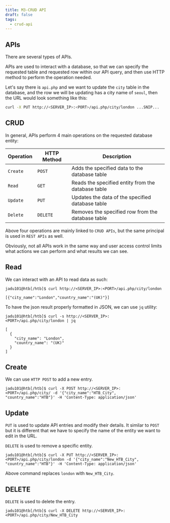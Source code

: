 ```yaml
---
title: M3-CRUD API
draft: false
tags:
  - crud-api
---
```

## APIs

There are several types of APIs. 

APIs are used to interact with a database, so that we can specify the requested table and requested row within our API query, and then use HTTP method to perform the operation needed. 

Let's say there is `api.php` and we want to update the `city` table in the database, and the row we will be updating has a city name of `seoul`, then the URL would look something like this:

```bash
curl -X PUT http://<SERVER_IP>:<PORT>/api.php/city/london ...SNIP...
```

## CRUD

In general, APIs perform 4 main operations on the requested database entity:

|Operation|HTTP Method|Description|
|---|---|---|
|`Create`|`POST`|Adds the specified data to the database table|
|`Read`|`GET`|Reads the specified entity from the database table|
|`Update`|`PUT`|Updates the data of the specified database table|
|`Delete`|`DELETE`|Removes the specified row from the database table|

Above four operations are mainly linked to `CRUD APIs`, but the same principal is used in `REST APIs` as well. 

Obviously, not all APIs work in the same way and user access control limits what actions we can perform and what results we can see. 

## Read

We can interact with an API to read data as such:

```shell-session
jadu101@htb[/htb]$ curl http://<SERVER_IP>:<PORT>/api.php/city/london

[{"city_name":"London","country_name":"(UK)"}]
```

To have the json result properly formatted in JSON, we can use `jq` utility:

```shell-session
jadu101@htb[/htb]$ curl -s http://<SERVER_IP>:<PORT>/api.php/city/london | jq

[
  {
    "city_name": "London",
    "country_name": "(UK)"
  }
]
```


## Create

We can use `HTTP POST`  to add a new entry. 

```shell-session
jadu101@htb[/htb]$ curl -X POST http://<SERVER_IP>:<PORT>/api.php/city/ -d '{"city_name":"HTB_City", "country_name":"HTB"}' -H 'Content-Type: application/json'
```

## Update

`PUT` is used to update API entries and modify their details. It similar to `POST` but it is different that we have to specify the name of the entity we want to edit in the URL. 

`DELETE` is used to remove a specific entity.


```shell-session
jadu101@htb[/htb]$ curl -X PUT http://<SERVER_IP>:<PORT>/api.php/city/london -d '{"city_name":"New_HTB_City", "country_name":"HTB"}' -H 'Content-Type: application/json'
```

Above command replaces `london` with `New_HTB_City`. 

## DELETE

`DELETE` is used to delete the entry.

```shell-session
jadu101@htb[/htb]$ curl -X DELETE http://<SERVER_IP>:<PORT>/api.php/city/New_HTB_City
```

